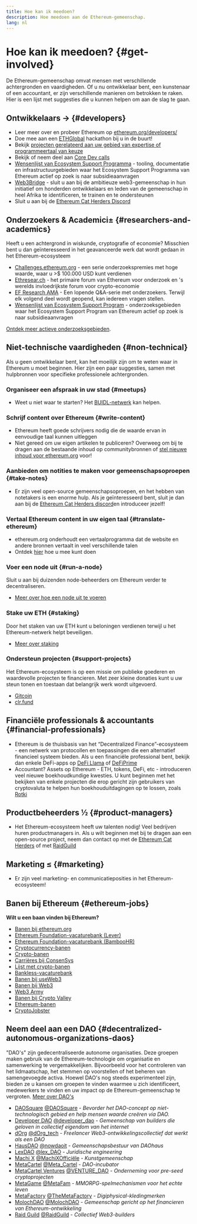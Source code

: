 ```yaml
---
title: Hoe kan ik meedoen?
description: Hoe meedoen aan de Ethereum-gemeenschap.
lang: nl
---
```


# Hoe kan ik meedoen? {#get-involved}

De Ethereum-gemeenschap omvat mensen met verschillende achtergronden en vaardigheden. Of u nu ontwikkelaar bent, een kunstenaar of een accountant, er zijn verschillende manieren om betrokken te raken. Hier is een lijst met suggesties die u kunnen helpen om aan de slag te gaan.

## Ontwikkelaars <Emoji text=":computer:" size={1} />→ {#developers}

- Leer meer over en probeer Ethereum op [ethereum.org/developers/](/developers/)
- Doe mee aan een [ETHGlobal](http://ethglobal.co/) hackathon bij u in de buurt!
- Bekijk [projecten gerelateerd aan uw gebied van expertise of programmeertaal van keuze](/developers/docs/programming-languages/)
- Bekijk of neem deel aan [Core Dev calls](https://www.youtube.com/@EthereumProtocol)
- [Wensenlijst van Ecosystem Support Programma](https://esp.ethereum.foundation/wishlist/) - tooling, documentatie en infrastructuurgebieden waar het Ecosystem Support Programma van Ethereum actief op zoek is naar subsidieaanvragen
- [Web3Bridge](https://www.web3bridge.com/) - sluit u aan bij de ambitieuze web3-gemeenschap in hun initiatief om honderden ontwikkelaars en leden van de gemeenschap in heel Afrika te identificeren, te trainen en te ondersteunen
- Sluit u aan bij de [Ethereum Cat Herders Discord](https://discord.io/EthCatHerders)

## Onderzoekers & Academici<Emoji text=":mag:" size={1} />± {#researchers-and-academics}

Heeft u een achtergrond in wiskunde, cryptografie of economie? Misschien bent u dan geïnteresseerd in het geavanceerde werk dat wordt gedaan in het Ethereum-ecosysteem

- [Challenges.ethereum.org](https://challenges.ethereum.org/) - een serie onderzoekspremies met hoge waarde, waar u >$ 100.000 USD kunt verdienen
- [Ethresear.ch](https://ethresear.ch) - het primaire forum van Ethereum voor onderzoek en 's werelds invloedrijkste forum voor crypto-economie
- [EF Research AMA](https://old.reddit.com/r/ethereum/comments/vrx9xe/ama_we_are_ef_research_pt_8_07_july_2022) - Een lopende Q&A-serie met onderzoekers. Terwijl elk volgend deel wordt geopend, kan iedereen vragen stellen.
- [Wensenlijst van Ecosystem Support Program](https://esp.ethereum.foundation/wishlist/) - onderzoeksgebieden waar het Ecosystem Support Program van Ethereum actief op zoek is naar subsidieaanvragen

[Ontdek meer actieve onderzoeksgebieden](/community/research/).

## Niet-technische vaardigheden <Emoji text=":briefcase:" size={1} /> {#non-technical}

Als u geen ontwikkelaar bent, kan het moeilijk zijn om te weten waar in Ethereum u moet beginnen. Hier zijn een paar suggesties, samen met hulpbronnen voor specifieke professionele achtergronden.

### Organiseer een afspraak in uw stad {#meetups}

- Weet u niet waar te starten? Het [BUIDL-netwerk](https://consensys.net/developers/buidlnetwork/) kan helpen.

### Schrijf content over Ethereum {#write-content}

- Ethereum heeft goede schrijvers nodig die de waarde ervan in eenvoudige taal kunnen uitleggen
- Niet gereed om uw eigen artikelen te publiceren? Overweeg om bij te dragen aan de bestaande inhoud op communitybronnen of [stel nieuwe inhoud voor ethereum.org](/contributing/) voor!

### Aanbieden om notities te maken voor gemeenschapsoproepen {#take-notes}

- Er zijn veel open-source gemeenschapsoproepen, en het hebben van notetakers is een enorme hulp. Als je geïnteresseerd bent, sluit je dan aan bij de [Ethereum Cat Herders discord](https://discord.com/invite/Nz6rtfJ8Cu)en introduceer jezelf!

### Vertaal Ethereum content in uw eigen taal {#translate-ethereum}

- ethereum.org onderhoudt een vertaalprogramma dat de website en andere bronnen vertaalt in veel verschillende talen
- Ontdek [hier](/contributing/translation-program) hoe u mee kunt doen

### Voer een node uit {#run-a-node}

Sluit u aan bij duizenden node-beheerders om Ethereum verder te decentraliseren.

- [Meer over hoe een node uit te voeren](/developers/docs/nodes-and-clients/run-a-node/)

### Stake uw ETH {#staking}

Door het staken van uw ETH kunt u beloningen verdienen terwijl u het Ethereum-netwerk helpt beveiligen.

- [Meer over staking](/staking/)

### Ondersteun projecten {#support-projects}

Het Ethereum-ecosysteem is op een missie om publieke goederen en waardevolle projecten te financieren. Met zeer kleine donaties kunt u uw steun tonen en toestaan dat belangrijk werk wordt uitgevoerd.

- [Gitcoin](https://gitcoin.co/fund)
- [clr.fund](https://clr.fund/#/about)

## Financiële professionals & accountants <Emoji text=":chart_with_upwards_trend:" size={1} /> {#financial-professionals}

- Ethereum is de thuisbasis van het “Decentralized Finance”-ecosysteem - een netwerk van protocollen en toepassingen die een alternatief financieel systeem bieden. Als u een financiële professional bent, bekijk dan enkele DeFi-apps op [DeFi Llama](https://defillama.com/) of [ DeFiPrime](https://defiprime.com)
- Accountant? Assets op Ethereum - ETH, tokens, DeFi, etc - introduceren veel nieuwe boekhoudkundige kwesties. U kunt beginnen met het bekijken van enkele projecten die erop gericht zijn gebruikers van cryptovaluta te helpen hun boekhouduitdagingen op te lossen, zoals [Rotki](https://rotki.com/)

## Productbeheerders <Emoji text=":fountain_pen:" size={1} /> ½ {#product-managers}

- Het Ethereum-ecosysteem heeft uw talenten nodig! Veel bedrijven huren productmanagers in. Als u wilt beginnen met bij te dragen aan een open-source project, neem dan contact op met de [Ethereum Cat Herders](https://discord.com/invite/Nz6rtfJ8Cu) of met [RaidGuild](https://www.raidguild.org/)

## Marketing <Emoji text=":megaphone:" size={1} />≤ {#marketing}

- Er zijn veel marketing- en communicatieposities in het Ethereum-ecosysteem!

## Banen bij Ethereum {#ethereum-jobs}

**Wilt u een baan vinden bij Ethereum?**

- [Banen bij ethereum.org](/about/#open-jobs)
- [Ethereum Foundation-vacaturebank (Lever)](https://jobs.lever.co/ethereumfoundation)
- [Ethereum Foundation-vacaturebank (BambooHR)](https://ethereum.bamboohr.com/jobs/)
- [Cryptocurrency-banen](https://cryptocurrencyjobs.co/ethereum/)
- [Crypto-banen](https://crypto.jobs/)
- [Carrières bij ConsenSys](https://consensys.net/careers/)
- [Lijst met crypto-banen](https://cryptojobslist.com/ethereum-jobs)
- [Bankless-vacaturebank](https://pallet.xyz/list/bankless/jobs)
- [Banen bij useWeb3](https://www.useweb3.xyz/jobs)
- [Banen bij Web3](https://web3.career)
- [Web3 Army](https://web3army.xyz/)
- [Banen bij Crypto Valley](https://cryptovalley.jobs/)
- [Ethereum-banen](https://startup.jobs/ethereum-jobs)
- [CryptoJobster](https://cryptojobster.com/tag/ethereum/)

## Neem deel aan een DAO {#decentralized-autonomous-organizations-daos}

"DAO's" zijn gedecentraliseerde autonome organisaties. Deze groepen maken gebruik van de Ethereum-technologie om organisatie en samenwerking te vergemakkelijken. Bijvoorbeeld voor het controleren van het lidmaatschap, het stemmen op voorstellen of het beheren van samengevoegde activa. Hoewel DAO's nog steeds experimenteel zijn, bieden ze u kansen om groepen te vinden waarmee u zich identificeert, medewerkers te vinden en uw impact op de Ethereum-gemeenschap te vergroten. [Meer over DAO's](/dao/)

- [DAOSquare](https://www.daosquare.io) [@DAOSquare](https://twitter.com/DAOSquare) - _Bevorder het DAO-concept op niet-technologisch gebied en help mensen waarde creëren via DAO._
- [Developer DAO](https://www.developerdao.com/) [@developer_dao](https://twitter.com/developer_dao) - _Gemeenschap van builders die geloven in collectief eigendom van het internet_
- [dOrg](https://dOrg.tech) [@dOrg_tech](https://twitter.com/dOrg_tech) - _Freelancer Web3-ontwikkelingscollectief dat werkt als een DAO_
- [HausDAO](https://daohaus.club) [@nowdaoit](https://twitter.com/nowdaoit) - _Gemeenschapsbestuur van DAOhaus_
- [LexDAO](https://lexdao.org) [@lex_DAO](https://twitter.com/lex_DAO) - _Juridische engineering_
- [Machi X](https://machix.com) [@MachiXOfficiële](https://twitter.com/MachiXOfficial) - _Kunstgemeenschap_
- [MetaCartel](https://metacartel.org) [@Meta_Cartel](https://twitter.com/Meta_Cartel) - _DAO-incubator_
- [MetaCartel Ventures](https://metacartel.xyz) [@VENTURE_DAO](https://twitter.com/VENTURE_DAO) - _Onderneming voor pre-seed cryptoprojecten_
- [MetaGame](https://metagame.wtf) [@MetaFam](https://twitter.com/MetaFam) - _MMORPG-spelmechanismen voor het echte leven_
- [MetaFactory](https://metafactory.ai) [@TheMetaFactory](https://twitter.com/TheMetaFactory) - _Digiphysical-kledingmerken_
- [MolochDAO](https://molochdao.com) [@MolochDAO](https://twitter.com/MolochDAO) - _Gemeenschap gericht op het financieren van Ethereum-ontwikkeling_
- [Raid Guild](https://raidguild.org) [@RaidGuild](https://twitter.com/RaidGuild) - _Collectief Web3-builders_
